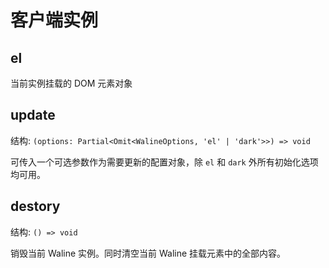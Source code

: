 # 客户端实例

## el

当前实例挂载的 DOM 元素对象

## update

结构: `(options: Partial<Omit<WalineOptions, 'el' | 'dark'>>) => void`

可传入一个可选参数作为需要更新的配置对象，除 `el` 和 `dark` 外所有初始化选项均可用。

## destory

结构: `() => void`

销毁当前 Waline 实例。同时清空当前 Waline 挂载元素中的全部内容。
